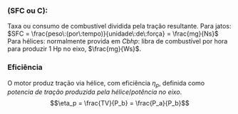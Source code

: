 ### (SFC ou C):
Taxa ou consumo de combustível dividida pela tração resultante.
	Para jatos: $SFC = \frac{peso\:(por\:tempo)}{unidade\:de\:força} = \frac{mg}{Ns}$
	Para hélices: normalmente provida em $Cbhp$: libra de combustível por hora para produzir 1 Hp no eixo, $\frac{mg}{Ws}$.

### Eficiência
O motor produz tração via hélice, com eficiência $\eta_p$, definida como $potencia\:de\:tração\:produzida\:pela\:hélice / potência\:no\:eixo$.
$$\eta_p = \frac{TV}{P_b} = \frac{P_a}{P_b}$$
